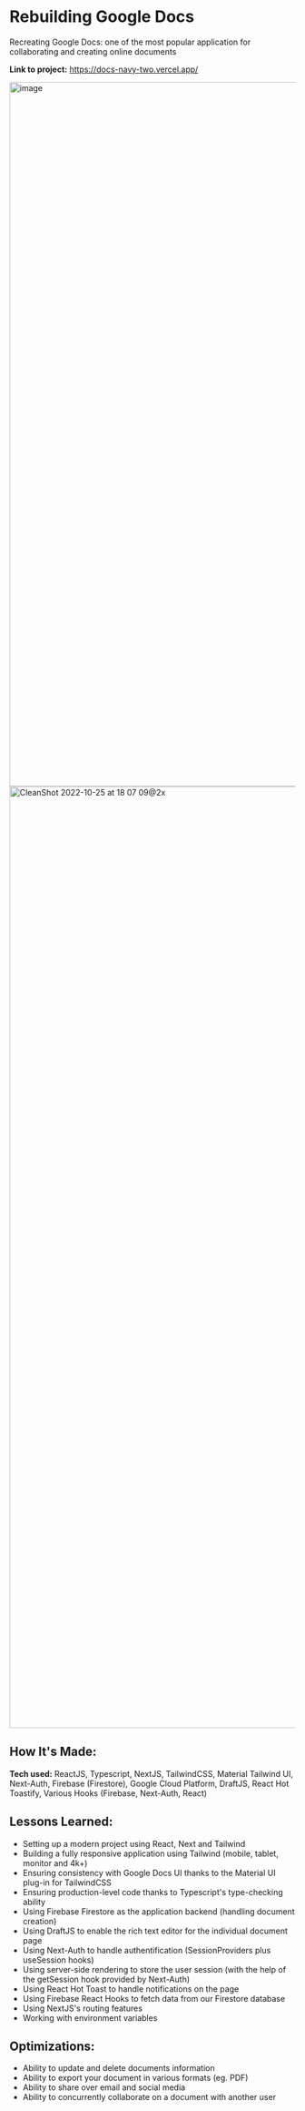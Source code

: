 # Rebuilding Google Docs
Recreating Google Docs: one of the most popular application for collaborating and creating online documents

**Link to project:** https://docs-navy-two.vercel.app/

<img width="1238" alt="image" src="https://user-images.githubusercontent.com/102596893/197799188-68e0b43c-4185-4101-a13d-164c3463317a.png">
<img width="1655" alt="CleanShot 2022-10-25 at 18 07 09@2x" src="https://user-images.githubusercontent.com/102596893/197811243-04de1527-de41-45a4-a4d2-1919a4839f55.png">

## How It's Made:

**Tech used:** ReactJS, Typescript, NextJS, TailwindCSS, Material Tailwind UI, Next-Auth, Firebase (Firestore), Google Cloud Platform, DraftJS, React Hot Toastify, Various Hooks (Firebase, Next-Auth, React)

## Lessons Learned:


* Setting up a modern project using React, Next and Tailwind
* Building a fully responsive application using Tailwind (mobile, tablet, monitor and 4k+)
* Ensuring consistency with Google Docs UI thanks to the Material UI plug-in for TailwindCSS
* Ensuring production-level code thanks to Typescript's type-checking ability
* Using Firebase Firestore as the application backend (handling document creation)
* Using DraftJS to enable the rich text editor for the individual document page
* Using Next-Auth to handle authentification (SessionProviders plus useSession hooks)
* Using server-side rendering to store the user session (with the help of the getSession hook provided by Next-Auth)
* Using React Hot Toast to handle notifications on the page
* Using Firebase React Hooks to fetch data from our Firestore database
* Using NextJS's routing features
* Working with environment variables




## Optimizations: 

* Ability to update and delete documents information
* Ability to export your document in various formats (eg. PDF) 
* Ability to share over email and social media
* Ability to concurrently collaborate on a document with another user 
